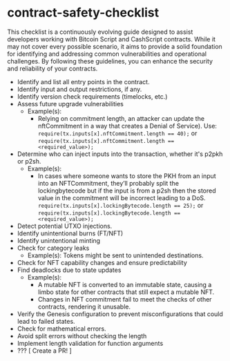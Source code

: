 # contract-safety-checklist

This checklist is a continuously evolving guide designed to assist developers working with Bitcoin Script and CashScript contracts. While it may not cover every possible scenario, it aims to provide a solid foundation for identifying and addressing common vulnerabilities and operational challenges. By following these guidelines, you can enhance the security and reliability of your contracts.

- Identify and list all entry points in the contract.
- Identify input and output restrictions, if any.
- Identify version check requirements (timelocks, etc.)
- Assess future upgrade vulnerabilities
  - Example(s):
    - Relying on commitment length, an attacker can update the nftCommitment in a way that creates a Denial of Service). Use: `require(tx.inputs[x].nftCommitment.length == 40);` or `require(tx.inputs[x].nftCommitment.length == <required_value>);`
- Determine who can inject inputs into the transaction, whether it's p2pkh or p2sh.
  - Example(s):
    - In cases where someone wants to store the PKH from an input into an NFTCommitment, they’ll probably split the lockingbytecode but if the input is from a p2sh then the stored value in the commitment will be incorrect leading to a DoS. `require(tx.inputs[x].lockingBytecode.length == 25);` or `require(tx.inputs[x].lockingBytecode.length == <required_value>);`
- Detect potential UTXO injections.
- Identify unintentional burns (FT/NFT)
- Identify unintentional minting
- Check for category leaks
  - Example(s): Tokens might be sent to unintended destinations.
- Check for NFT capability changes and ensure predictability
- Find deadlocks due to state updates
  - Example(s): 
    - A mutable NFT is converted to an immutable state, causing a limbo state for other contracts that still expect a mutable NFT.
    - Changes in NFT commitment fail to meet the checks of other contracts, rendering it unusable.
- Verify the Genesis configuration to prevent misconfigurations that could lead to failed states.
- Check for mathematical errors.
- Avoid split errors without checking the length
- Implement length validation for function arguments
- ??? [ Create a PR! ]
